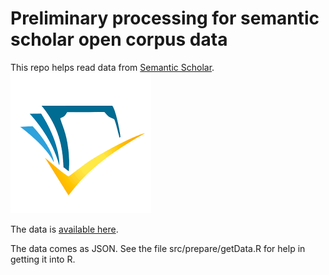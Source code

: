 # Preliminary processing for semantic scholar open corpus data

This repo helps read data from [Semantic Scholar](https://www.semanticscholar.org/).  ![](semanticScholarLogo.png)
     
The data is [available here](http://s2-public-api-prod.us-west-2.elasticbeanstalk.com/corpus/). 

The data comes as JSON.  See the file src/prepare/getData.R for help in getting it into R. 





